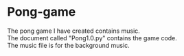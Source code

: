 # Pong-game
The pong game I have created contains music. \
The document called "Pong1.0.py" contains the game code. \
The music file is for the background music.
